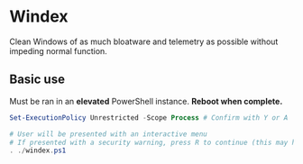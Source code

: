 # Windex

Clean Windows of as much bloatware and telemetry as possible without impeding normal function.

## Basic use

Must be ran in an **elevated** PowerShell instance. **Reboot when complete.**
```powershell
Set-ExecutionPolicy Unrestricted -Scope Process # Confirm with Y or A

# User will be presented with an interactive menu
# If presented with a security warning, press R to continue (this may happen never, or a ton)
. ./windex.ps1
```